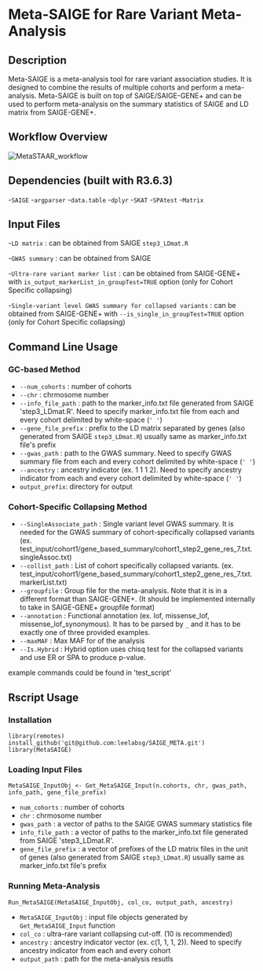 # Meta-SAIGE for Rare Variant Meta-Analysis

## Description
Meta-SAIGE is a meta-analysis tool for rare variant association studies. It is designed to combine the results of multiple cohorts and perform a meta-analysis. Meta-SAIGE is built on top of SAIGE/SAIGE-GENE+ and can be used to perform meta-analysis on the summary statistics of SAIGE and LD matrix from SAIGE-GENE+.

## Workflow Overview

![MetaSTAAR_workflow](docs/MetaSAIGE_workflow.png)

## Dependencies (built with R3.6.3)
-`SAIGE`
-`argparser`
-`data.table`
-`dplyr`
-`SKAT`
-`SPAtest`
-`Matrix`

## Input Files

-`LD matrix` : can be obtained from SAIGE `step3_LDmat.R`

-`GWAS summary` : can be obtained from SAIGE

-`Ultra-rare variant marker list` : can be obtained from SAIGE-GENE+ with `is_output_markerList_in_groupTest=TRUE` option (only for Cohort Specific collapsing)

-`Single-variant level GWAS summary for collapsed variants` : can be obtained from SAIGE-GENE+ with `--is_single_in_groupTest=TRUE` option (only for Cohort Specific collapsing)


## Command Line Usage

### GC-based Method
- `--num_cohorts` : number of cohorts
- `--chr` : chrmosome number
- `--info_file_path` : path to the marker_info.txt file generated from SAIGE 'step3_LDmat.R'. Need to specify marker_info.txt file from each and every cohort delimited by white-space (`' '`)
- `--gene_file_prefix` : prefix to the LD matrix separated by genes (also generated from SAIGE `step3_LDmat.R`) usually same as marker_info.txt file's prefix
- `--gwas_path` : path to the GWAS summary. Need to specify GWAS summary file from each and every cohort delimited by white-space (`' '`)
- `--ancestry` : ancestry indicator (ex. 1 1 1 2). Need to specify ancestry indicator from each and every cohort delimited by white-space (`' '`)
- `output_prefix`: directory for output


### Cohort-Specific Collapsing Method
- `--SingleAssociate_path` : Single variant level GWAS summary. It is needed for the GWAS summary of cohort-specifically collapsed variants (ex. test_input/cohort1/gene_based_summary/cohort1_step2_gene_res_7.txt.singleAssoc.txt)
- `--collist_path` : List of cohort specifically collapsed variants. (ex. test_input/cohort1/gene_based_summary/cohort1_step2_gene_res_7.txt.markerList.txt)
- `--groupfile` : Group file for the meta-analysis. Note that it is in a different format than SAIGE-GENE+. (It should be implemented internally to take in SAIGE-GENE+ groupfile format)
- `--annotation` : Functional annotation (ex. lof, missense_lof, missense_lof_synonymous). It has to be parsed by `_` and it has to be exactly one of three provided examples.
- `--maxMAF` : Max MAF for of the analysis
- `--Is.Hybrid` : Hybrid option uses chisq test for the collapsed variants and use ER or SPA to produce p-value.

example commands could be found in 'test_script'

## Rscript Usage

### Installation

```
library(remotes)
install_github('git@github.com:leelabsg/SAIGE_META.git')
library(MetaSAIGE)
```

### Loading Input Files
```
MetaSAIGE_InputObj <- Get_MetaSAIGE_Input(n.cohorts, chr, gwas_path, info_path, gene_file_prefix)
```

- `num_cohorts` : number of cohorts
- `chr` : chrmosome number
- `gwas_path` : a vector of paths to the SAIGE GWAS summary statistics file
- `info_file_path` : a vector of paths to the marker_info.txt file generated from SAIGE 'step3_LDmat.R'.
- `gene_file_prefix` : a vector of prefixes of the LD matrix files in the unit of genes (also generated from SAIGE `step3_LDmat.R`) usually same as marker_info.txt file's prefix

### Running Meta-Analysis
```
Run_MetaSAIGE(MetaSAIGE_InputObj, col_co, output_path, ancestry)
```
- `MetaSAIGE_InputObj` : input file objects generated by `Get_MetaSAIGE_Input` function
- `col_co` : ultra-rare variant collapsing cut-off. (10 is recommended)
- `ancestry` : ancestry indicator vector (ex. c(1, 1, 1, 2)). Need to specify ancestry indicator from each and every cohort
- `output_path` : path for the meta-analysis resutls